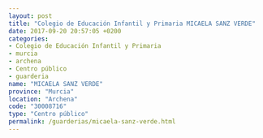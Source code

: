 ```yaml
---
layout: post
title: "Colegio de Educación Infantil y Primaria MICAELA SANZ VERDE"
date: 2017-09-20 20:57:05 +0200
categories:
- Colegio de Educación Infantil y Primaria
- murcia
- archena
- Centro público
- guarderia
name: "MICAELA SANZ VERDE"
province: "Murcia"
location: "Archena"
code: "30008716"
type: "Centro público"
permalink: /guarderias/micaela-sanz-verde.html
---
```


